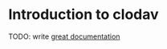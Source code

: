# Introduction to clodav

TODO: write [great documentation](http://jacobian.org/writing/great-documentation/what-to-write/)
